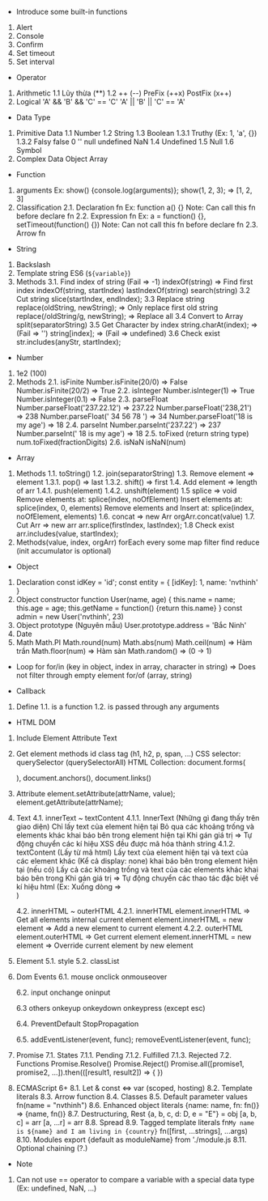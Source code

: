 - Introduce some built-in functions

1. Alert
2. Console
3. Confirm
4. Set timeout
5. Set interval

- Operator

1. Arithmetic
   1.1 Lũy thừa (\*\*)
   1.2 ++ (--)
   PreFix (++x)
   PostFix (x++)
2. Logical
   'A' && 'B' && 'C' == 'C'
   'A' || 'B' || 'C' == 'A'

- Data Type

1. Primitive Data
   1.1 Number
   1.2 String
   1.3 Boolean
   1.3.1 Truthy (Ex: 1, 'a', {})
   1.3.2 Falsy
   false
   0
   ''
   null
   undefined
   NaN
   1.4 Undefined
   1.5 Null
   1.6 Symbol
2. Complex Data
   Object
   Array

- Function

1. arguments
   Ex: show() {console.log(arguments)}; show(1, 2, 3); => [1, 2, 3]
2. Classification
   2.1. Declaration fn
   Ex: function a() {}
   Note: Can call this fn before declare fn
   2.2. Expression fn
   Ex: a = function() {}, setTimeout(function() {})
   Note: Can not call this fn before declare fn
   2.3. Arrow fn

- String

1. Backslash
2. Template string ES6 (`${variable}`)
3. Methods
   3.1. Find index of string (Fail => -1)
   indexOf(string) => Find first index
   indexOf(string, startIndex)
   lastIndexOf(string)
   search(string)
   3.2 Cut string
   slice(startIndex, endIndex);
   3.3 Replace string
   replace(oldString, newString); => Only replace first old string
   replace(/oldString/g, newString); => Replace all
   3.4 Convert to Array
   split(separatorString)
   3.5 Get Character by index
   string.charAt(index); => (Fail => '')
   string[index]; => (Fail => undefined)
   3.6 Check exist
   str.includes(anyStr, startIndex);

- Number

1. 1e2 (100)
2. Methods
   2.1. isFinite
   Number.isFinite(20/0) => False
   Number.isFinite(20/2) => True
   2.2. isInteger
   Number.isInteger(1) => True
   Number.isInteger(0.1) => False
   2.3. parseFloat
   Number.parseFloat('237.22.12') => 237.22
   Number.parseFloat('238,21') => 238
   Number.parseFloat(' 34 56 78 ') => 34
   Number.parseFloat('18 is my age') => 18
   2.4. parseInt
   Number.parseInt('237.22') => 237
   Number.parseInt(' 18 is my age') => 18
   2.5. toFixed (return string type)
   num.toFixed(fractionDigits)
   2.6. isNaN
   isNaN(num)

- Array

1. Methods
   1.1. toString()
   1.2. join(separatorString)
   1.3. Remove element => element
   1.3.1. pop() => last
   1.3.2. shift() => first
   1.4. Add element => length of arr
   1.4.1. push(element)
   1.4.2. unshift(element)
   1.5 splice => void
   Remove elements at: splice(index, noOfElement)
   Insert elements at: splice(index, 0, elements)
   Remove elements and Insert at: splice(index, noOfElement, elements)
   1.6. concat => new Arr
   orgArr.concat(value)
   1.7. Cut Arr => new arr
   arr.splice(firstIndex, lastIndex);
   1.8 Check exist
   arr.includes(value, startIndex);
2. Methods(value, index, orgArr)
   forEach
   every
   some
   map
   filter
   find
   reduce (init accumulator is optional)

- Object

1. Declaration
   const idKey = 'id';
   const entity = {
   [idKey]: 1,
   name: 'nvthinh'
   }
2. Object constructor
   function User(name, age) {
   this.name = name;
   this.age = age;
   this.getName = function() {return this.name}
   }
   const admin = new User('nvthinh', 23)
3. Object prototype (Nguyên mẫu)
   User.prototype.address = 'Bắc Ninh'
4. Date
5. Math
   Math.PI
   Math.round(num)
   Math.abs(num)
   Math.ceil(num) => Hàm trần
   Math.floor(num) => Hàm sàn
   Math.random() => (0 -> 1)

- Loop
  for
  for/in (key in object, index in array, character in string) => Does not filter through empty element
  for/of (array, string)

- Callback

1. Define
   1.1. is a function
   1.2. is passed through any arguments

- HTML DOM

1. Include
   Element
   Attribute
   Text
2. Get element methods
   id
   class
   tag (h1, h2, p, span, ...)
   CSS selector: querySelector (querySelectorAll)
   HTML Collection: document.forms(<form></form>), document.anchors(<a name="a"></a>), document.links(<a></a>)
3. Attribute
   element.setAttribute(attrName, value);
   element.getAttribute(attrName);
4. Text
   4.1. innerText ~ textContent
   4.1.1. InnerText (Những gì đang thấy trên giao diện)
   Chỉ lấy text của element hiện tại
   Bỏ qua các khoảng trống và elements khác khai báo bên trong element hiện tại
   Khi gán giá trị => Tự động chuyển các kí hiệu XSS đều được mã hóa thành string
   4.1.2. textContent (Lấy từ mã html)
   Lấy text của element hiện tại và text của các element khác (Kể cả display: none) khai báo bên trong element hiện tại (nếu có)
   Lấy cả các khoảng trống và text của các elements khác khai báo bên trong
   Khi gán giá trị => Tự động chuyển các thao tác đặc biệt về kí hiệu html (Ex: Xuống dòng => <br/>)

   4.2. innerHTML ~ outerHTML
   4.2.1. innerHTML
   element.innerHTML => Get all elements internal current element
   element.innerHTML = new element => Add a new element to current element
   4.2.2. outerHTML
   element.outerHTML => Get current element
   element.innerHTML = new element => Override current element by new element

5. Element
   5.1. style
   5.2. classList

6. Dom Events
   6.1. mouse
   onclick
   onmouseover

   6.2. input
   onchange
   oninput

   6.3 others
   onkeyup
   onkeydown
   onkeypress (except esc)

   6.4.
   PreventDefault
   StopPropagation

   6.5.
   addEventListener(event, func);
   removeEventListener(event, func);

7. Promise
   7.1. States
   7.1.1. Pending
   7.1.2. Fulfilled
   7.1.3. Rejected
   7.2. Functions
   Promise.Resolve()
   Promise.Reject()
   Promise.all([promise1, promise2, ...]).then(([result1, result2]) => {
   })

8. ECMAScript 6+
   8.1. Let & const <=> var (scoped, hosting)
   8.2. Template literals
   8.3. Arrow function
   8.4. Classes
   8.5. Default parameter values
   fn(name = "nvthinh")
   8.6. Enhanced object literals
   {name: name, fn: fn()} => {name, fn()}
   8.7. Destructuring, Rest
   {a, b, c, d: D, e = "E"} = obj
   [a, b, c] = arr
   [a, ...r] = arr
   8.8. Spread
   8.9. Tagged template literals
   fn`My name is ${name} and I am living in {country}`
   fn([first, ...strings], ...args)
   8.10. Modules
   export {default as moduleName} from './module.js
   8.11. Optional chaining (?.)

- Note

1. Can not use == operator to compare a variable with a special data type (Ex: undefined, NaN, ...)
